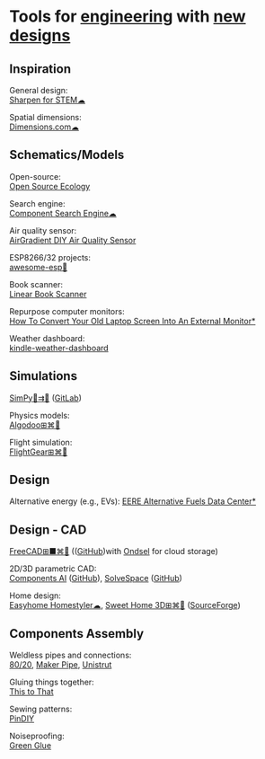 
# Tools for [engineering](https://notageni.us/engineering/) with [new designs](https://notageni.us/design/)

## Inspiration

General design:  
[Sharpen for STEM☁](https://sharpen.design/stem)

Spatial dimensions:  
[Dimensions.com☁](https://www.dimensions.com/)

## Schematics/Models

Open-source:  
[Open Source Ecology](https://opensourceecology.dozuki.com/)

Search engine:  
[Component Search Engine☁](https://componentsearchengine.com/)

Air quality sensor:  
[AirGradient DIY Air Quality Sensor](https://www.airgradient.com/open-airgradient/instructions/diy-pro-v37/)

ESP8266/32 projects:  
[awesome-esp💩](https://github.com/agucova/awesome-esp)

Book scanner:  
[Linear Book Scanner](https://linearbookscanner.org/)

Repurpose computer monitors:  
[How To Convert Your Old Laptop Screen Into An External Monitor*](https://www.slashdigit.com/convert-old-laptop-screen-external-monitor/)

Weather dashboard:  
[kindle-weather-dashboard](https://github.com/matopeto/kindle-weather-dashboard)

## Simulations

[SimPy🐍⇉🐧](https://simpy.readthedocs.io/) ([GitLab](https://gitlab.com/team-simpy/simpy/))

Physics models:  
[Algodoo⊞⌘🍎](http://www.algodoo.com/)

Flight simulation:  
[FlightGear⊞⌘🐧](https://www.flightgear.org/)

## Design

Alternative energy (e.g., EVs):
[EERE Alternative Fuels Data Center*](https://afdc.energy.gov/)

## Design - CAD

[FreeCAD⊞■⌘🐧](https://www.freecadweb.org/) (([GitHub](https://github.com/FreeCAD))with [Ondsel](https://ondsel.com/) for cloud storage)

2D/3D parametric CAD:  
[Components AI](https://components.ai/) ([GitHub](https://github.com/components-ai?q=&type=all&language=&sort=stargazers)),
[SolveSpace](https://solvespace.com/index.pl) ([GitHub](https://github.com/solvespace/solvespace))

Home design:  
[Easyhome Homestyler☁](https://www.homestyler.com),
[Sweet Home 3D⊞⌘🐧](http://www.sweethome3d.com/) ([SourceForge](https://sourceforge.net/projects/sweethome3d/))

## Components Assembly

Weldless pipes and connections:  
[80/20](https://8020.net/),
[Maker Pipe](https://makerpipe.com/),
[Unistrut](https://www.atkore.com/About-Us/Brands/Unistrut)

Gluing things together:  
[This to That](https://www.thistothat.com/)

Sewing patterns:  
[PinDIY](https://www.pindiy.com/)

Noiseproofing:  
[Green Glue](https://www.greengluecompany.com/)
